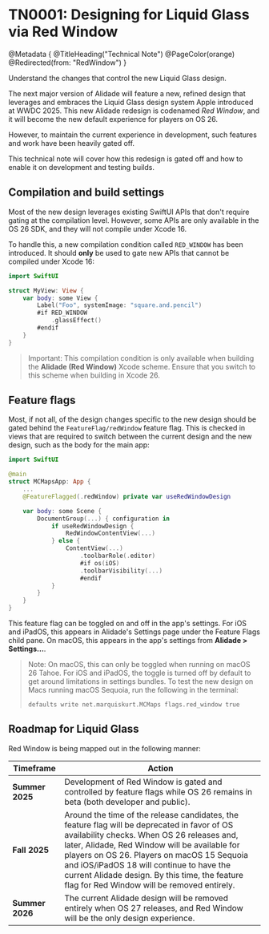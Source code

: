 # TN0001: Designing for Liquid Glass via Red Window

@Metadata {
    @TitleHeading("Technical Note")
    @PageColor(orange)
    @Redirected(from: "RedWindow")
}

Understand the changes that control the new Liquid Glass design.

The next major version of Alidade will feature a new, refined design that
leverages and embraces the Liquid Glass design system Apple introduced at
WWDC 2025. This new Alidade redesign is codenamed _Red Window_, and it
will become the new default experience for players on OS 26.

However, to maintain the current experience in development, such features
and work have been heavily gated off.

This technical note will cover how this redesign is gated off and how to
enable it on development and testing builds.

## Compilation and build settings

Most of the new design leverages existing SwiftUI APIs that don't require
gating at the compilation level. However, some APIs are only available in
the OS 26 SDK, and they will not compile under Xcode 16.

To handle this, a new compilation condition called `RED_WINDOW` has been
introduced. It should **only** be used to gate new APIs that cannot be
compiled under Xcode 16:

```swift
import SwiftUI

struct MyView: View {
    var body: some View {
        Label("Foo", systemImage: "square.and.pencil")
        #if RED_WINDOW
            .glassEffect()
        #endif
    }
}
```

> Important: This compilation condition is only available when building
> the **Alidade (Red Window)** Xcode scheme. Ensure that you switch to
> this scheme when building in Xcode 26.

## Feature flags

Most, if not all, of the design changes specific to the new design should
be gated behind the ``FeatureFlag/redWindow`` feature flag. This is
checked in views that are required to switch between the current design
and the new design, such as the body for the main app:

```swift
import SwiftUI

@main
struct MCMapsApp: App {
    ...
    @FeatureFlagged(.redWindow) private var useRedWindowDesign

    var body: some Scene {
        DocumentGroup(...) { configuration in
            if useRedWindowDesign {
                RedWindowContentView(...)
            } else {
                ContentView(...)
                    .toolbarRole(.editor)
                    #if os(iOS)
                    .toolbarVisibility(...)
                    #endif
            }
        }
    }
}
```

This feature flag can be toggled on and off in the app's settings. For iOS
and iPadOS, this appears in Alidade's Settings page under the Feature
Flags child pane. On macOS, this appears in the app's settings from
**Alidade > Settings...**.

> Note: On macOS, this can only be toggled when running on macOS 26 Tahoe.
> For iOS and iPadOS, the toggle is turned off by default to get around
> limitations in settings bundles. To test the new design on Macs running
> macOS Sequoia, run the following in the terminal:
>
> ```
> defaults write net.marquiskurt.MCMaps flags.red_window true
> ```

## Roadmap for Liquid Glass

Red Window is being mapped out in the following manner:

| Timeframe | Action |
| --- | --- |
| **Summer 2025** | Development of Red Window is gated and controlled by feature flags while OS 26 remains in beta (both developer and public). |
| **Fall 2025** | Around the time of the release candidates, the feature flag will be deprecated in favor of OS availability checks. When OS 26 releases and, later, Alidade, Red Window will be available for players on OS 26. Players on macOS 15 Sequoia and iOS/iPadOS 18 will continue to have the current Alidade design. By this time, the feature flag for Red Window will be removed entirely.
| **Summer 2026** | The current Alidade design will be removed entirely when OS 27 releases, and Red Window will be the only design experience. |
